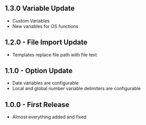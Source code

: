 ## 1.3.0 Variable Update
* Custom Variables
* New variables for OS functions

## 1.2.0 - File Import Update
* Templates replace file path with file text

## 1.1.0 - Option Update
* Date variables are configurable
* Local and global number variable delimiters are configurable

## 1.0.0 - First Release
* Almost everything added and fixed
